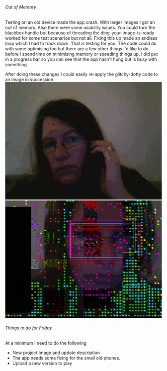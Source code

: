 ###### Out of Memory
Testing on an old device made the app crash. With larger images I got an out of memory. Also there were some usability issues. You could turn the blackbox handle but because of threading the ding-your-image-is-ready worked for some test scenarios but not all. Fixing this up made an endless loop which I had to track down. That is testing for you. The code could do with some optimising too but there are a few other things I'd like to do before I spend time on minimising memory or speeding things up. I did put in a progress bar so you can see that the app hasn't hung but is busy with something.

After doing these changes I could easily re-apply the glitchy-dotty code to an image in succession.
![2014_03_23_22_22_57](../project_images/2014_03_23_22_22_57.gif?raw=true "2014_03_23_22_22_57")
![2014_03_23_22_27_32](../project_images/2014_03_23_22_27_32.gif?raw=true "2014_03_23_22_27_32")

###### Things to do for Friday
At a minimum I need to do the following
 * New project image and update description
 * The app needs some fixing for the small old phones.
 * Upload a new version to play


